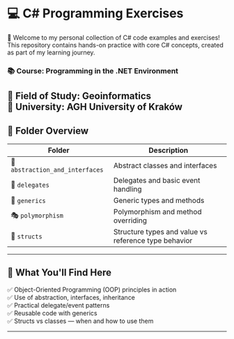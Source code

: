 # 💻 C# Programming Exercises

👋 Welcome to my personal collection of C# code examples and exercises!  
This repository contains hands-on practice with core C# concepts, created as part of my learning journey.

### 📚 Course: Programming in the .NET Environment  
🧭 **Field of Study:** Geoinformatics  
🏫 **University:** AGH University of Kraków
---

## 📁 Folder Overview

| Folder                          | Description                                             |
|-------------------------------- |---------------------------------------------------------|
| 🧱 `abstraction_and_interfaces` | Abstract classes and interfaces                        |
| 🔁 `delegates`                  | Delegates and basic event handling                     |
| 🧬 `generics`                   | Generic types and methods                              |
| 🎭 `polymorphism`               | Polymorphism and method overriding                     |
| 🧩 `structs`                    | Structure types and value vs reference type behavior   |

---

## 🧠 What You'll Find Here

✅ Object-Oriented Programming (OOP) principles in action  
✅ Use of abstraction, interfaces, inheritance  
✅ Practical delegate/event patterns  
✅ Reusable code with generics  
✅ Structs vs classes — when and how to use them

---

